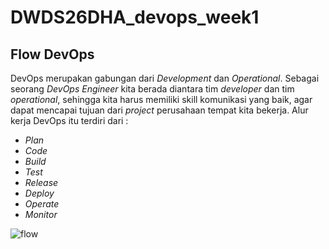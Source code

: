 # DWDS26DHA_devops_week1

## Flow DevOps
  DevOps merupakan gabungan dari *Development* dan *Operational*. Sebagai seorang *DevOps Engineer* kita berada diantara tim *developer* dan tim *operational*, sehingga kita harus memiliki skill komunikasi yang baik, agar dapat mencapai tujuan dari *project* perusahaan tempat kita bekerja. Alur kerja DevOps itu terdiri dari :
  * *Plan*
  * *Code*
  * *Build*
  * *Test*
  * *Release*
  * *Deploy*
  * *Operate*
  * *Monitor*
  
<p align="center">
  
![flow](https://user-images.githubusercontent.com/90166624/133670456-b60ebe84-b02b-445a-9af0-61a59a4d2ad8.jpg)
</p>

